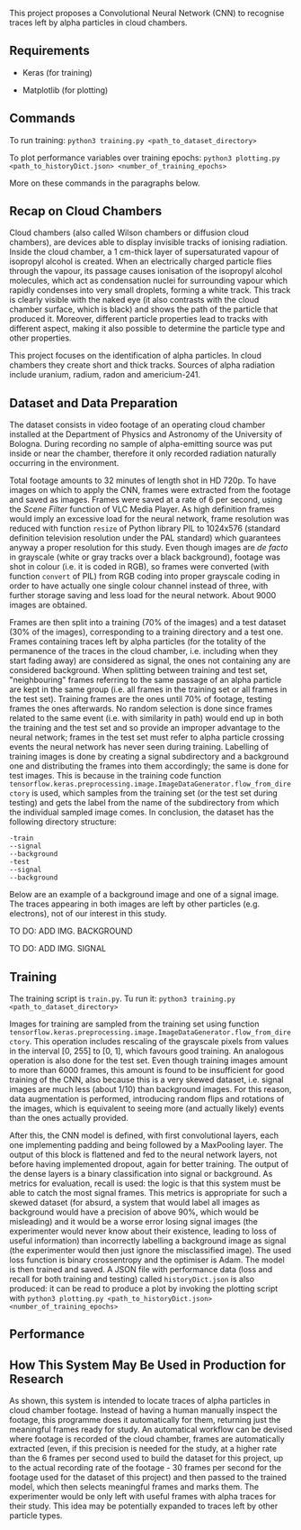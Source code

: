 This project proposes a Convolutional Neural Network (CNN) to recognise traces left by alpha particles in cloud chambers.

## Requirements
- Keras (for training)

- Matplotlib (for plotting)

##  Commands
To run training: ```python3 training.py <path_to_dataset_directory>```

To plot performance variables over training epochs: ```python3 plotting.py <path_to_historyDict.json> <number_of_training_epochs>```

More on these commands in the paragraphs below.

## Recap on Cloud Chambers
Cloud chambers (also called Wilson chambers or diffusion cloud chambers), are devices able to display invisible tracks of ionising radiation. Inside the cloud chamber, a 1 cm-thick layer of supersaturated vapour of isopropyl alcohol is created. When an electrically charged particle flies through the vapour, its passage causes ionisation of the isopropyl alcohol molecules, which act as condensation nuclei for surrounding vapour which rapidly condenses into very small droplets, forming a white track. This track is clearly visible with the naked eye (it also contrasts with the cloud chamber surface, which is black) and shows the path of the particle that produced it. Moreover, different particle properties lead to tracks with different aspect, making it also possible to determine the particle type and other properties.

This project focuses on the identification of alpha particles. In cloud chambers they create short and thick tracks. Sources of alpha radiation include uranium, radium, radon and americium-241.

## Dataset and Data Preparation
The dataset consists in video footage of an operating cloud chamber installed at the Department of Physics and Astronomy of the University of Bologna. During recording no sample of alpha-emitting source was put inside or near the chamber, therefore it only recorded radiation naturally occurring in the environment.

Total footage amounts to 32 minutes of length shot in HD 720p. To have images on which to apply the CNN, frames were extracted from the footage and saved as images. Frames were saved at a rate of 6 per second, using the _Scene Filter_ function of VLC Media Player. As high definition frames would imply an excessive load for the neural network, frame resolution was reduced with function ```resize``` of Python library PIL to 1024x576 (standard definition television resolution under the PAL standard) which guarantees anyway a proper resolution for this study. Even though images are _de facto_ in grayscale (white or gray tracks over a black background), footage was shot in colour (i.e. it is coded in RGB), so frames were converted (with function ```convert``` of PIL) from RGB coding into proper grayscale coding in order to have actually one single colour channel instead of three, with further storage saving and less load for the neural network. About 9000 images are obtained.

Frames are then split into a training (70% of the images) and a test dataset (30% of the images), corresponding to a training directory and a test one. Frames containing traces left by alpha particles (for the totality of the permanence of the traces in the cloud chamber, i.e. including when they start fading away) are considered as signal, the ones not containing any are considered background. When splitting between training and test set, "neighbouring" frames referring to the same passage of an alpha particle are kept in the same group (i.e. all frames in the training set or all frames in the test set). Training frames are the ones until 70% of footage, testing frames the ones afterwards. No random selection is done since frames related to the same event (i.e. with similarity in path) would end up in both the training and the test set and so provide an improper advantage to the neural network; frames in the test set must refer to alpha particle crossing events the neural network has never seen during training. Labelling of training images is done by creating a signal subdirectory and a background one and distributing the frames into them accordingly; the same is done for test images. This is because in the training code function ```tensorflow.keras.preprocessing.image.ImageDataGenerator.flow_from_directory``` is used, which samples from the training set (or the test set during testing) and gets the label from the name of the subdirectory from which the individual sampled image comes. In conclusion, the dataset has the following directory structure:
```
-train
--signal
--background
-test
--signal
--background
``` 

Below are an example of a background image and one of a signal image. The traces appearing in both images are left by other particles (e.g. electrons), not of our interest in this study.

TO DO: ADD IMG. BACKGROUND

TO DO: ADD IMG. SIGNAL

## Training

The training script is ```train.py```. Tu run it: ```python3 training.py <path_to_dataset_directory>```

Images for training are sampled from the training set using function ```tensorflow.keras.preprocessing.image.ImageDataGenerator.flow_from_directory```. This operation includes rescaling of the grayscale pixels from values in the interval [0, 255] to [0, 1], which favours good training. An analogous operation is also done for the test set. Even though training images amount to more than 6000 frames, this amount is found to be insufficient for good training of the CNN, also because this is a very skewed dataset, i.e. signal images are much less (about 1/10) than background images. For this reason, data augmentation is performed, introducing random flips and rotations of the images, which is equivalent to seeing more (and actually likely) events than the ones actually provided.

After this, the CNN model is defined, with first convolutional layers, each one implementing padding and being followed by a MaxPooling layer. The output of this block is flattened and fed to the neural network layers, not before having implemented dropout, again for better training. The output of the dense layers is a binary classification into signal or background. As metrics for evaluation, recall is used: the logic is that this system must be able to catch the most signal frames. This metrics is appropriate for such a skewed dataset (for absurd, a system that would label all images as background would have a precision of above 90%, which would be misleading) and it would be a worse error losing signal images (the experimenter would never know about their existence, leading to loss of useful information) than incorrectly labelling a background image as signal (the experimenter would then just ignore the misclassified image). The used loss function is binary crossentropy and the optimiser is Adam. The model is then trained and saved. A JSON file with performance data (loss and recall for both training and testing) called ```historyDict.json``` is also produced: it can be read to produce a plot by invoking the plotting script with ```python3 plotting.py <path_to_historyDict.json> <number_of_training_epochs>```

## Performance


## How This System May Be Used in Production for Research
As shown, this system is intended to locate traces of alpha particles in cloud chamber footage. Instead of having a human manually inspect the footage, this programme does it automatically for them, returning just the meaningful frames ready for study. An automatical workflow can be devised where footage is recorded of the cloud chamber, frames are automatically extracted (even, if this precision is needed for the study, at a higher rate than the 6 frames per second used to build the dataset for this project, up to the actual recording rate of the footage - 30 frames per second for the footage used for the dataset of this project) and then passed to the trained model, which then selects meaningful frames and marks them. The experimenter would be only left with useful frames with alpha traces for their study. This idea may be potentially expanded to traces left by other particle types.
